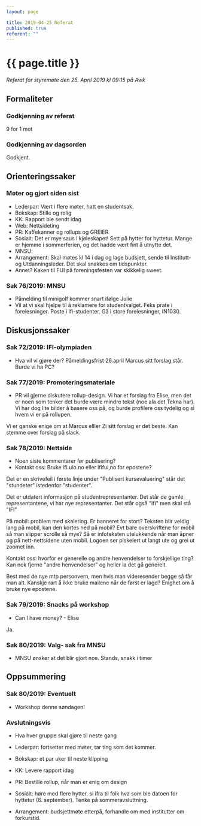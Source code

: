 ```yaml
---
layout: page

title: 2019-04-25 Referat
published: true
referent: ""
---
```


# {{ page.title }}

_Referat for styremøte den 25. April 2019 kl_ _09:15_ _på Awk_

## Formaliteter

### Godkjenning av referat

9 for 1 mot

### Godkjenning av dagsorden

Godkjent.

## Orienteringssaker

### Møter og gjort siden sist

- Lederpar:  Vært i flere møter, hatt en studentsak.
- Bokskap: Stille og rolig
- KK: Rapport ble sendt idag
- Web: Nettsideting
- PR: Kaffekanner og rollups og GREIER
- Sosialt: Det er mye saus i kjøleskapet! Sett på hytter for hyttetur. Mange er
  hjemme i sommerferien, og det hadde vært fint å utnytte det.
- MNSU:
- Arrangement: Skal møtes kl 14 i dag og lage budsjett, sende til Institutt- og
  Utdanningsleder. Det skal snakkes om tidspunkter.
- Annet? Kaken til FUI på foreningsfesten var skikkelig sweet.

### Sak 76/2019: MNSU

- Påmelding til minigolf kommer snart ifølge Julie
- Vil at vi skal hjelpe til å reklamere for studentvalget. Feks prate i forelesninger.
Poste i ifi-studenter. Gå i store forelesninger, IN1030.


## Diskusjonssaker

### Sak 72/2019: IFI-olympiaden

- Hva vil vi gjøre der? Påmeldingsfrist 26.april
Marcus sitt forslag står. Burde vi ha PC?

### Sak 77/2019: Promoteringsmateriale

- PR vil gjerne diskutere rollup-design. Vi har et forslag fra Elise, men det er noen som tenker det burde være mindre tekst (noe ala det Tekna har). Vi har dog lite bilder å basere oss på, og burde profilere oss tydelig og si hvem vi er på rollupen.

Vi er ganske enige om at Marcus elller Zi sitt forslag er det beste. Kan stemme over forslag på slack.

### Sak 78/2019: Nettside

- Noen siste kommentarer før publisering?
- Kontakt oss: Bruke ifi.uio.no eller ififui,no for epostene?

Det er en skrivefeil i første linje under &quot;Publisert kursevaluering&quot; står det &quot;stundeter&quot; istedenfor &quot;studenter&quot;.

Det er utdatert informasjon på studentrepresentanter. Det står de gamle representantene, vi har nye representanter.  Det står også &quot;Ifi&quot; men skal stå &quot;IFI&quot;

På mobil: problem med skalering. Er banneret for stort? Teksten blir veldig lang på mobil, kan den kortes ned på mobil? Evt bare overskriftene for mobil så man slipper scrolle så mye? Så er infoteksten utelukkende når man åpner og på nett-nettsidene uten mobil. Logoen ser piskelert ut langt ute og grei ut zoomet inn.

Kontakt oss: hvorfor er generelle og andre henvendelser to forskjellige ting? Kan nok fjerne &quot;andre henvendelser&quot; og heller la det gå generelt.


Best med de nye mtp personvern, men hvis man videresender begge så får man alt. Kanskje rart å ikke bruke mailene når de først er lagd? Enighet om å bruke nye epostene.

### Sak 79/2019: Snacks på workshop

- Can I have money? - Elise

Ja.

### Sak 80/2019: Valg- sak fra MNSU

- MNSU ønsker at det blir gjort noe. Stands, snakk i timer

## Oppsummering

### Sak 80/2019: Eventuelt

- Workshop denne søndagen!

### Avslutningsvis

- Hva hver gruppe skal gjøre til neste gang

- Lederpar: fortsetter med møter, tar ting som det kommer.
- Bokskap: et par uker til neste klipping
- KK: Levere rapport idag
- PR: Bestille rollup, når man er enig om design
- Sosialt: høre med flere hytter. si ifra til folk hva som ble datoen for hyttetur (6. september). Tenke på sommeravsluttning.
- Arrangement: budsjettmøte etterpå, forhandle om med institutter om forkurstid.
